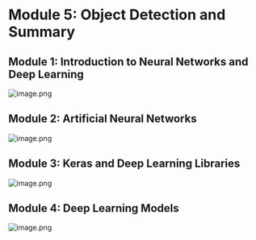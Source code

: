 

# Module 5: Object Detection and Summary
## Module 1: Introduction to Neural Networks and Deep Learning
![image.png](https://prod-files-secure.s3.us-west-2.amazonaws.com/03e82b26-cccb-4906-bb56-adabcbdc0655/a8d40bcb-c482-4026-8872-311e16b2dc63/image.png?X-Amz-Algorithm=AWS4-HMAC-SHA256&X-Amz-Content-Sha256=UNSIGNED-PAYLOAD&X-Amz-Credential=ASIAZI2LB466ZS7LI5CQ%2F20250205%2Fus-west-2%2Fs3%2Faws4_request&X-Amz-Date=20250205T081809Z&X-Amz-Expires=3600&X-Amz-Security-Token=IQoJb3JpZ2luX2VjECgaCXVzLXdlc3QtMiJHMEUCIHUVUTmJ2RNmQ17jpIyF68KNpyNcgbQE75VcgiHPxl%2FDAiEA2ZA6TlsnXGMZ0DD3tNToW546okSYEnmPciNxRnOi%2BI8q%2FwMIQRAAGgw2Mzc0MjMxODM4MDUiDGj2hzTKuDF52x6lpyrcAz%2Bz2SU70vEijjPgIbLl2W8KuTJ7LDMZyfGxIwVyk27cuKa3c%2FQYtRbO%2BBwManMF4vzNtCh5hOOj2LsNFw12Ichj%2FcB2LpQ9xKo0PM%2BpsEn1H74Ybl5E91ZlelOCH6QH6s7eCMQ7t54RdfzdMuE4cPSo5QsdCPLAO%2BNNt6RR%2FbLHKyn1DILdsCR2gGP1V9nLCVfiuAGxa9u%2BXy5OAc1XNKfmdgOYFCB%2FKp8sMIwGK1JhCwePoVt29f%2Bhph7ISgoE5roKbUsGRNxA1mxFYeZd%2Fdw4R1kbrXJb3NjkkNDB5Ins5ZQh5T8vBuvkFF4VNWQqHBPf5ipAK6fflozxl%2F1Mil7EzuH3TO6TcqtTL6J4UxXESbr%2FgOHjAEVG0dQ91FclV7nkEK4%2BLqfYna%2BLTivsT8ujX5bmdBUhXVl5aZPLeW%2B6wRoKk5npM8D3YcQIwVant2Iq9WY%2BpfweZr6ddGt2cuuK7KWljbQcw8ormYOV9emXwPHVXvFobBr%2BgX54hUv4IPO9NKBVlsBAW5RFHw7QffwBFtzbtQqOIyxS6fElw0saSu9Q8bb1pQpyxVw7PD7xt6WgVHOI9OR2HKSXFboWqidCZnfevpH61bRBDeNYv4OXWvfU6AfTy%2BxGNHaAMPyzjL0GOqUBk3Z4HrM5vMgXGkeI2pL1jj8zLaQJiJwRANkrD9a%2FmbJwsW4svjK9%2F7tfsg1I3Et16Rn9AkWN4M%2Bga9rf%2Fq7mlNiS5xNa%2BEuLC9pXzqmX1M6lFgwUKfad7O7eQ%2BGfq8EPXBxusvAOh5ZMGC81dudPTpUI2ZBttnJhajvwlu4XGIioJdArGXu%2BV9U82YtQfEVB%2BOSCQxgC%2Bfw%2Bb6Ihjie%2B8ampUfTp&X-Amz-Signature=999232aaf12c992a94510be2d5c4e010ec5428274e1e5aa0ccbcf62bd77539fc&X-Amz-SignedHeaders=host&x-id=GetObject)
## Module 2: Artificial Neural Networks
![image.png](https://prod-files-secure.s3.us-west-2.amazonaws.com/03e82b26-cccb-4906-bb56-adabcbdc0655/5157ca89-62da-41d9-a98f-6432b71047a9/image.png?X-Amz-Algorithm=AWS4-HMAC-SHA256&X-Amz-Content-Sha256=UNSIGNED-PAYLOAD&X-Amz-Credential=ASIAZI2LB466ZS7LI5CQ%2F20250205%2Fus-west-2%2Fs3%2Faws4_request&X-Amz-Date=20250205T081809Z&X-Amz-Expires=3600&X-Amz-Security-Token=IQoJb3JpZ2luX2VjECgaCXVzLXdlc3QtMiJHMEUCIHUVUTmJ2RNmQ17jpIyF68KNpyNcgbQE75VcgiHPxl%2FDAiEA2ZA6TlsnXGMZ0DD3tNToW546okSYEnmPciNxRnOi%2BI8q%2FwMIQRAAGgw2Mzc0MjMxODM4MDUiDGj2hzTKuDF52x6lpyrcAz%2Bz2SU70vEijjPgIbLl2W8KuTJ7LDMZyfGxIwVyk27cuKa3c%2FQYtRbO%2BBwManMF4vzNtCh5hOOj2LsNFw12Ichj%2FcB2LpQ9xKo0PM%2BpsEn1H74Ybl5E91ZlelOCH6QH6s7eCMQ7t54RdfzdMuE4cPSo5QsdCPLAO%2BNNt6RR%2FbLHKyn1DILdsCR2gGP1V9nLCVfiuAGxa9u%2BXy5OAc1XNKfmdgOYFCB%2FKp8sMIwGK1JhCwePoVt29f%2Bhph7ISgoE5roKbUsGRNxA1mxFYeZd%2Fdw4R1kbrXJb3NjkkNDB5Ins5ZQh5T8vBuvkFF4VNWQqHBPf5ipAK6fflozxl%2F1Mil7EzuH3TO6TcqtTL6J4UxXESbr%2FgOHjAEVG0dQ91FclV7nkEK4%2BLqfYna%2BLTivsT8ujX5bmdBUhXVl5aZPLeW%2B6wRoKk5npM8D3YcQIwVant2Iq9WY%2BpfweZr6ddGt2cuuK7KWljbQcw8ormYOV9emXwPHVXvFobBr%2BgX54hUv4IPO9NKBVlsBAW5RFHw7QffwBFtzbtQqOIyxS6fElw0saSu9Q8bb1pQpyxVw7PD7xt6WgVHOI9OR2HKSXFboWqidCZnfevpH61bRBDeNYv4OXWvfU6AfTy%2BxGNHaAMPyzjL0GOqUBk3Z4HrM5vMgXGkeI2pL1jj8zLaQJiJwRANkrD9a%2FmbJwsW4svjK9%2F7tfsg1I3Et16Rn9AkWN4M%2Bga9rf%2Fq7mlNiS5xNa%2BEuLC9pXzqmX1M6lFgwUKfad7O7eQ%2BGfq8EPXBxusvAOh5ZMGC81dudPTpUI2ZBttnJhajvwlu4XGIioJdArGXu%2BV9U82YtQfEVB%2BOSCQxgC%2Bfw%2Bb6Ihjie%2B8ampUfTp&X-Amz-Signature=4f114c74999237819504b4cb96ed8c6dc8592ba382ab06b9035ebc37b02b620c&X-Amz-SignedHeaders=host&x-id=GetObject)
## Module 3: Keras and Deep Learning Libraries
![image.png](https://prod-files-secure.s3.us-west-2.amazonaws.com/03e82b26-cccb-4906-bb56-adabcbdc0655/5089ce50-05f1-470d-ad42-42503bf1df5f/image.png?X-Amz-Algorithm=AWS4-HMAC-SHA256&X-Amz-Content-Sha256=UNSIGNED-PAYLOAD&X-Amz-Credential=ASIAZI2LB466ZS7LI5CQ%2F20250205%2Fus-west-2%2Fs3%2Faws4_request&X-Amz-Date=20250205T081809Z&X-Amz-Expires=3600&X-Amz-Security-Token=IQoJb3JpZ2luX2VjECgaCXVzLXdlc3QtMiJHMEUCIHUVUTmJ2RNmQ17jpIyF68KNpyNcgbQE75VcgiHPxl%2FDAiEA2ZA6TlsnXGMZ0DD3tNToW546okSYEnmPciNxRnOi%2BI8q%2FwMIQRAAGgw2Mzc0MjMxODM4MDUiDGj2hzTKuDF52x6lpyrcAz%2Bz2SU70vEijjPgIbLl2W8KuTJ7LDMZyfGxIwVyk27cuKa3c%2FQYtRbO%2BBwManMF4vzNtCh5hOOj2LsNFw12Ichj%2FcB2LpQ9xKo0PM%2BpsEn1H74Ybl5E91ZlelOCH6QH6s7eCMQ7t54RdfzdMuE4cPSo5QsdCPLAO%2BNNt6RR%2FbLHKyn1DILdsCR2gGP1V9nLCVfiuAGxa9u%2BXy5OAc1XNKfmdgOYFCB%2FKp8sMIwGK1JhCwePoVt29f%2Bhph7ISgoE5roKbUsGRNxA1mxFYeZd%2Fdw4R1kbrXJb3NjkkNDB5Ins5ZQh5T8vBuvkFF4VNWQqHBPf5ipAK6fflozxl%2F1Mil7EzuH3TO6TcqtTL6J4UxXESbr%2FgOHjAEVG0dQ91FclV7nkEK4%2BLqfYna%2BLTivsT8ujX5bmdBUhXVl5aZPLeW%2B6wRoKk5npM8D3YcQIwVant2Iq9WY%2BpfweZr6ddGt2cuuK7KWljbQcw8ormYOV9emXwPHVXvFobBr%2BgX54hUv4IPO9NKBVlsBAW5RFHw7QffwBFtzbtQqOIyxS6fElw0saSu9Q8bb1pQpyxVw7PD7xt6WgVHOI9OR2HKSXFboWqidCZnfevpH61bRBDeNYv4OXWvfU6AfTy%2BxGNHaAMPyzjL0GOqUBk3Z4HrM5vMgXGkeI2pL1jj8zLaQJiJwRANkrD9a%2FmbJwsW4svjK9%2F7tfsg1I3Et16Rn9AkWN4M%2Bga9rf%2Fq7mlNiS5xNa%2BEuLC9pXzqmX1M6lFgwUKfad7O7eQ%2BGfq8EPXBxusvAOh5ZMGC81dudPTpUI2ZBttnJhajvwlu4XGIioJdArGXu%2BV9U82YtQfEVB%2BOSCQxgC%2Bfw%2Bb6Ihjie%2B8ampUfTp&X-Amz-Signature=d212e6f180d118b18b69a4ec77ca1d0a82dd31b23e9239f135203e9d8b9d04e4&X-Amz-SignedHeaders=host&x-id=GetObject)
## Module 4: Deep Learning Models
![image.png](https://prod-files-secure.s3.us-west-2.amazonaws.com/03e82b26-cccb-4906-bb56-adabcbdc0655/4e22fcb0-cfbc-4d28-b961-b9b8fde071f0/image.png?X-Amz-Algorithm=AWS4-HMAC-SHA256&X-Amz-Content-Sha256=UNSIGNED-PAYLOAD&X-Amz-Credential=ASIAZI2LB466ZS7LI5CQ%2F20250205%2Fus-west-2%2Fs3%2Faws4_request&X-Amz-Date=20250205T081809Z&X-Amz-Expires=3600&X-Amz-Security-Token=IQoJb3JpZ2luX2VjECgaCXVzLXdlc3QtMiJHMEUCIHUVUTmJ2RNmQ17jpIyF68KNpyNcgbQE75VcgiHPxl%2FDAiEA2ZA6TlsnXGMZ0DD3tNToW546okSYEnmPciNxRnOi%2BI8q%2FwMIQRAAGgw2Mzc0MjMxODM4MDUiDGj2hzTKuDF52x6lpyrcAz%2Bz2SU70vEijjPgIbLl2W8KuTJ7LDMZyfGxIwVyk27cuKa3c%2FQYtRbO%2BBwManMF4vzNtCh5hOOj2LsNFw12Ichj%2FcB2LpQ9xKo0PM%2BpsEn1H74Ybl5E91ZlelOCH6QH6s7eCMQ7t54RdfzdMuE4cPSo5QsdCPLAO%2BNNt6RR%2FbLHKyn1DILdsCR2gGP1V9nLCVfiuAGxa9u%2BXy5OAc1XNKfmdgOYFCB%2FKp8sMIwGK1JhCwePoVt29f%2Bhph7ISgoE5roKbUsGRNxA1mxFYeZd%2Fdw4R1kbrXJb3NjkkNDB5Ins5ZQh5T8vBuvkFF4VNWQqHBPf5ipAK6fflozxl%2F1Mil7EzuH3TO6TcqtTL6J4UxXESbr%2FgOHjAEVG0dQ91FclV7nkEK4%2BLqfYna%2BLTivsT8ujX5bmdBUhXVl5aZPLeW%2B6wRoKk5npM8D3YcQIwVant2Iq9WY%2BpfweZr6ddGt2cuuK7KWljbQcw8ormYOV9emXwPHVXvFobBr%2BgX54hUv4IPO9NKBVlsBAW5RFHw7QffwBFtzbtQqOIyxS6fElw0saSu9Q8bb1pQpyxVw7PD7xt6WgVHOI9OR2HKSXFboWqidCZnfevpH61bRBDeNYv4OXWvfU6AfTy%2BxGNHaAMPyzjL0GOqUBk3Z4HrM5vMgXGkeI2pL1jj8zLaQJiJwRANkrD9a%2FmbJwsW4svjK9%2F7tfsg1I3Et16Rn9AkWN4M%2Bga9rf%2Fq7mlNiS5xNa%2BEuLC9pXzqmX1M6lFgwUKfad7O7eQ%2BGfq8EPXBxusvAOh5ZMGC81dudPTpUI2ZBttnJhajvwlu4XGIioJdArGXu%2BV9U82YtQfEVB%2BOSCQxgC%2Bfw%2Bb6Ihjie%2B8ampUfTp&X-Amz-Signature=aa29d7a2b07e6ead22f28a5d47d59ebc22d139e3159b0843aa547a2ae974f757&X-Amz-SignedHeaders=host&x-id=GetObject)